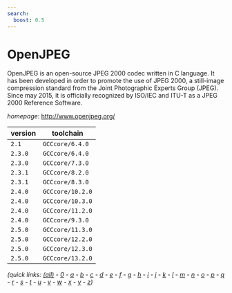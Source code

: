 ```yaml
---
search:
  boost: 0.5
---
```

# OpenJPEG

OpenJPEG is an open-source JPEG 2000 codec written in  C language. It has been developed in order to promote the use of JPEG 2000,  a still-image compression standard from the Joint Photographic Experts Group  (JPEG). Since may 2015, it is officially recognized by ISO/IEC and ITU-T as  a JPEG 2000 Reference Software.

*homepage*: <http://www.openjpeg.org/>

version | toolchain
--------|----------
``2.1`` | ``GCCcore/6.4.0``
``2.3.0`` | ``GCCcore/6.4.0``
``2.3.0`` | ``GCCcore/7.3.0``
``2.3.1`` | ``GCCcore/8.2.0``
``2.3.1`` | ``GCCcore/8.3.0``
``2.4.0`` | ``GCCcore/10.2.0``
``2.4.0`` | ``GCCcore/10.3.0``
``2.4.0`` | ``GCCcore/11.2.0``
``2.4.0`` | ``GCCcore/9.3.0``
``2.5.0`` | ``GCCcore/11.3.0``
``2.5.0`` | ``GCCcore/12.2.0``
``2.5.0`` | ``GCCcore/12.3.0``
``2.5.0`` | ``GCCcore/13.2.0``


*(quick links: [(all)](../index.md) - [0](../0/index.md) - [a](../a/index.md) - [b](../b/index.md) - [c](../c/index.md) - [d](../d/index.md) - [e](../e/index.md) - [f](../f/index.md) - [g](../g/index.md) - [h](../h/index.md) - [i](../i/index.md) - [j](../j/index.md) - [k](../k/index.md) - [l](../l/index.md) - [m](../m/index.md) - [n](../n/index.md) - [o](../o/index.md) - [p](../p/index.md) - [q](../q/index.md) - [r](../r/index.md) - [s](../s/index.md) - [t](../t/index.md) - [u](../u/index.md) - [v](../v/index.md) - [w](../w/index.md) - [x](../x/index.md) - [y](../y/index.md) - [z](../z/index.md))*

